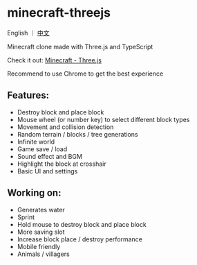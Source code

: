 # minecraft-threejs

English ｜ [中文](https://github.com/Vyse12138/minecraft-threejs)

Minecraft clone made with Three.js and TypeScript

Check it out: [Minecraft - Three.js](https://mc.yuleiz.com/)

Recommend to use Chrome to get the best experience

## Features:

- Destroy block and place block
- Mouse wheel (or number key) to select different block types
- Movement and collision detection
- Random terrain / blocks / tree generations
- Infinite world
- Game save / load
- Sound effect and BGM
- Highlight the block at crosshair
- Basic UI and settings

## Working on:

- Generates water
- Sprint
- Hold mouse to destroy block and place block
- More saving slot
- Increase block place / destroy performance
- Mobile friendly
- Animals / villagers
